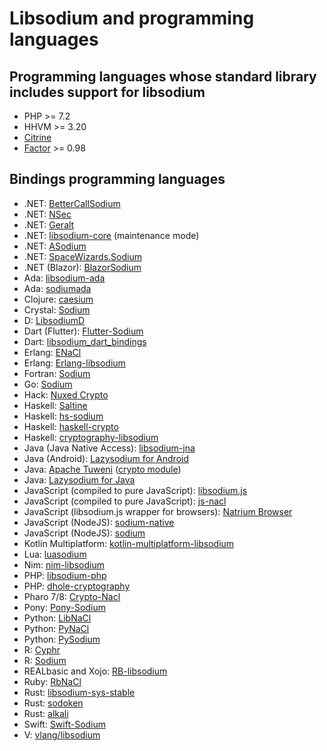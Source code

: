 # Libsodium and programming languages

## Programming languages whose standard library includes support for libsodium

* PHP >= 7.2
* HHVM >= 3.20
* [Citrine](https://citrine-lang.org/)
* [Factor](https://factorcode.org/) >= 0.98

## Bindings programming languages

* .NET: [BetterCallSodium](https://github.com/BetterCallSodium/BetterCallSodium)
* .NET: [NSec](https://github.com/ektrah/nsec)
* .NET: [Geralt](https://github.com/samuel-lucas6/Geralt)
* .NET: [libsodium-core](https://github.com/tabrath/libsodium-core) (maintenance mode)
* .NET: [ASodium](https://github.com/Chewhern/ASodium)
* .NET: [SpaceWizards.Sodium](https://github.com/space-wizards/SpaceWizards.Sodium)
* .NET (Blazor): [BlazorSodium](https://github.com/Jack-Edwards/BlazorSodium)
* Ada: [libsodium-ada](https://github.com/jrmarino/libsodium-ada)
* Ada: [sodiumada](https://gitlab.com/ada23/sodiumada)
* Clojure: [caesium](https://github.com/lvh/caesium)
* Crystal: [Sodium](https://github.com/didactic-drunk/sodium.cr)
* D: [LibsodiumD](https://github.com/Geod24/libsodiumd)
* Dart (Flutter): [Flutter-Sodium](https://github.com/firstfloorsoftware/flutter_sodium)
* Dart: [libsodium_dart_bindings](https://github.com/Skycoder42/libsodium_dart_bindings)
* Erlang: [ENaCl](https://github.com/jlouis/enacl)
* Erlang: [Erlang-libsodium](https://github.com/potatosalad/erlang-libsodium)
* Fortran: [Sodium](https://github.com/freevryheid/sodium)
* Go: [Sodium](https://github.com/jamesruan/sodium)
* Hack: [Nuxed Crypto](https://github.com/nuxed/crypto)
* Haskell: [Saltine](https://github.com/tel/saltine)
* Haskell: [hs-sodium](https://github.com/k0001/hs-libsodium)
* Haskell: [haskell-crypto](https://github.com/serokell/haskell-crypto)
* Haskell: [cryptography-libsodium](https://github.com/haskell-cryptography/cryptography-libsodium-bindings)
* Java (Java Native Access):
  [libsodium-jna](https://github.com/muquit/libsodium-jna)
* Java (Android): [Lazysodium for Android](https://github.com/terl/lazysodium-android)
* Java: [Apache Tuweni](https://github.com/apache/incubator-tuweni) ([crypto module](https://github.com/apache/incubator-tuweni/tree/master/crypto/src))
* Java: [Lazysodium for Java](https://github.com/terl/lazysodium-java)
* JavaScript (compiled to pure JavaScript):
  [libsodium.js](https://github.com/jedisct1/libsodium.js)
* JavaScript (compiled to pure JavaScript):
  [js-nacl](https://github.com/tonyg/js-nacl)
* JavaScript (libsodium.js wrapper for browsers):
  [Natrium Browser](https://github.com/wilhelmmatilainen/natrium-browser)
* JavaScript (NodeJS): [sodium-native](https://github.com/mafintosh/sodium-native)
* JavaScript (NodeJS): [sodium](https://github.com/devtomio/sodium)
* Kotlin Multiplatform: [kotlin-multiplatform-libsodium](https://github.com/ionspin/kotlin-multiplatform-libsodium)
* Lua: [luasodium](https://github.com/jprjr/luasodium)
* Nim: [nim-libsodium](https://github.com/BundleFeed/nim-libsodium)
* PHP: [libsodium-php](https://github.com/jedisct1/libsodium-php)
* PHP: [dhole-cryptography](https://github.com/soatok/dhole-cryptography)
* Pharo 7/8: [Crypto-Nacl](https://github.com/objectguild/Crypto-Nacl)
* Pony: [Pony-Sodium](https://github.com/jemc/pony-sodium)
* Python: [LibNaCl](https://github.com/saltstack/libnacl)
* Python: [PyNaCl](https://github.com/pyca/pynacl)
* Python: [PySodium](https://github.com/stef/pysodium)
* R: [Cyphr](https://github.com/richfitz/cyphr)
* R: [Sodium](https://github.com/jeroenooms/sodium)
* REALbasic and Xojo: [RB-libsodium](https://github.com/charonn0/RB-libsodium)
* Ruby: [RbNaCl](https://github.com/cryptosphere/rbnacl)
* Rust: [libsodium-sys-stable](https://github.com/jedisct1/libsodium-sys-stable)
* Rust: [sodoken](https://github.com/holochain/sodoken)
* Rust: [alkali](https://github.com/tom25519/alkali)
* Swift: [Swift-Sodium](https://github.com/jedisct1/swift-sodium)
* V: [vlang/libsodium](https://github.com/vlang/libsodium)
